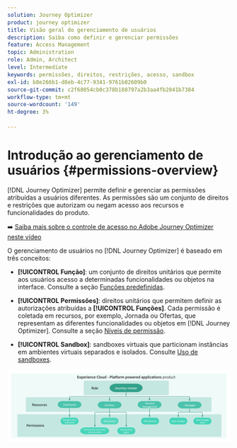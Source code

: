 ```yaml
---
solution: Journey Optimizer
product: journey optimizer
title: Visão geral do gerenciamento de usuários
description: Saiba como definir e gerenciar permissões
feature: Access Management
topic: Administration
role: Admin, Architect
level: Intermediate
keywords: permissões, direitos, restrições, acesso, sandbox
exl-id: b8e266b1-d8eb-4c77-9341-9761b82609b0
source-git-commit: c2f68054cb0c378b188797a2b3aa4fb2841b7384
workflow-type: tm+mt
source-wordcount: '149'
ht-degree: 3%

---
```


# Introdução ao gerenciamento de usuários {#permissions-overview}

[!DNL Journey Optimizer] permite definir e gerenciar as permissões atribuídas a usuários diferentes. As permissões são um conjunto de direitos e restrições que autorizam ou negam acesso aos recursos e funcionalidades do produto.

➡️ [Saiba mais sobre o controle de acesso no Adobe Journey Optimizer neste vídeo](#video)

O gerenciamento de usuários no [!DNL Journey Optimizer] é baseado em três conceitos:

* **[!UICONTROL Função]**: um conjunto de direitos unitários que permite aos usuários acesso a determinadas funcionalidades ou objetos na interface. Consulte a seção [Funções predefinidas](ootb-product-profiles.md).

* **[!UICONTROL Permissões]**: direitos unitários que permitem definir as autorizações atribuídas a **[!UICONTROL Funções]**. Cada permissão é coletada em recursos, por exemplo, Jornada ou Ofertas, que representam as diferentes funcionalidades ou objetos em [!DNL Journey Optimizer]. Consulte a seção [Níveis de permissão](high-low-permissions.md).

* **[!UICONTROL Sandbox]**: sandboxes virtuais que particionam instâncias em ambientes virtuais separados e isolados. Consulte [Uso de sandboxes](sandboxes.md).

![](assets/do-not-localize/permissions_2.png)

<!--
## How-to video{#video}

Learn more about access control system and custom proles in Adobe Journey Optimizer. Learn how to manage roles and permissions and how to add and manage users.

>[!VIDEO](https://video.tv.adobe.com/v/3417589?quality=12&captions=por_br)
-->